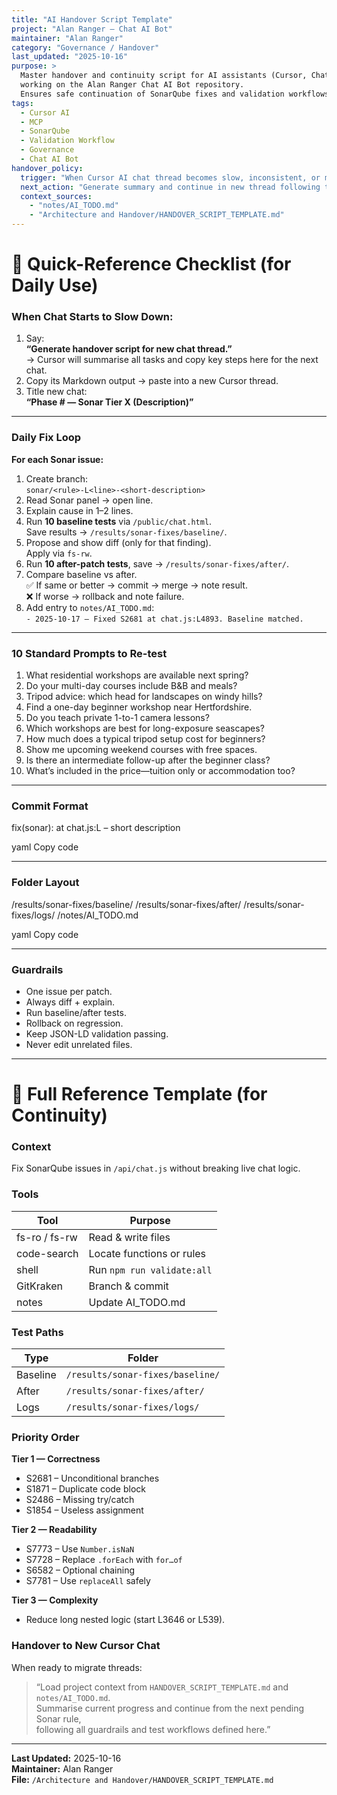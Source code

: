 ```yaml
---
title: "AI Handover Script Template"
project: "Alan Ranger – Chat AI Bot"
maintainer: "Alan Ranger"
category: "Governance / Handover"
last_updated: "2025-10-16"
purpose: >
  Master handover and continuity script for AI assistants (Cursor, ChatGPT, etc.) 
  working on the Alan Ranger Chat AI Bot repository. 
  Ensures safe continuation of SonarQube fixes and validation workflows across threads.
tags:
  - Cursor AI
  - MCP
  - SonarQube
  - Validation Workflow
  - Governance
  - Chat AI Bot
handover_policy:
  trigger: "When Cursor AI chat thread becomes slow, inconsistent, or milestone is completed."
  next_action: "Generate summary and continue in new thread following the defined workflow."
  context_sources:
    - "notes/AI_TODO.md"
    - "Architecture and Handover/HANDOVER_SCRIPT_TEMPLATE.md"
---
```


# 🧩 Quick-Reference Checklist (for Daily Use)

### When Chat Starts to Slow Down:
1. Say:  
   **“Generate handover script for new chat thread.”**  
   → Cursor will summarise all tasks and copy key steps here for the next chat.
2. Copy its Markdown output → paste into a new Cursor thread.
3. Title new chat:  
   **“Phase # — Sonar Tier X (Description)”**

---

### Daily Fix Loop
**For each Sonar issue:**

1. Create branch:  
   `sonar/<rule>-L<line>-<short-description>`
2. Read Sonar panel → open line.
3. Explain cause in 1–2 lines.
4. Run **10 baseline tests** via `/public/chat.html`.  
   Save results → `/results/sonar-fixes/baseline/`.
5. Propose and show diff (only for that finding).  
   Apply via `fs-rw`.
6. Run **10 after-patch tests**, save → `/results/sonar-fixes/after/`.
7. Compare baseline vs after.  
   ✅ If same or better → commit → merge → note result.  
   ❌ If worse → rollback and note failure.
8. Add entry to `notes/AI_TODO.md`:  
   `- 2025-10-17 — Fixed S2681 at chat.js:L4893. Baseline matched.`

---

### 10 Standard Prompts to Re-test
1. What residential workshops are available next spring?  
2. Do your multi-day courses include B&B and meals?  
3. Tripod advice: which head for landscapes on windy hills?  
4. Find a one-day beginner workshop near Hertfordshire.  
5. Do you teach private 1-to-1 camera lessons?  
6. Which workshops are best for long-exposure seascapes?  
7. How much does a typical tripod setup cost for beginners?  
8. Show me upcoming weekend courses with free spaces.  
9. Is there an intermediate follow-up after the beginner class?  
10. What’s included in the price—tuition only or accommodation too?

---

### Commit Format
fix(sonar): <rule> at chat.js:L<line> – short description

yaml
Copy code

---

### Folder Layout
/results/sonar-fixes/baseline/
/results/sonar-fixes/after/
/results/sonar-fixes/logs/
/notes/AI_TODO.md

yaml
Copy code

---

### Guardrails
- One issue per patch.  
- Always diff + explain.  
- Run baseline/after tests.  
- Rollback on regression.  
- Keep JSON-LD validation passing.  
- Never edit unrelated files.

---

# 🧠 Full Reference Template (for Continuity)

### Context
Fix SonarQube issues in `/api/chat.js` without breaking live chat logic.

### Tools
| Tool | Purpose |
|------|----------|
| fs-ro / fs-rw | Read & write files |
| code-search | Locate functions or rules |
| shell | Run `npm run validate:all` |
| GitKraken | Branch & commit |
| notes | Update AI_TODO.md |

### Test Paths
| Type | Folder |
|------|---------|
| Baseline | `/results/sonar-fixes/baseline/` |
| After | `/results/sonar-fixes/after/` |
| Logs | `/results/sonar-fixes/logs/` |

### Priority Order
**Tier 1 — Correctness**
- S2681 – Unconditional branches  
- S1871 – Duplicate code block  
- S2486 – Missing try/catch  
- S1854 – Useless assignment  

**Tier 2 — Readability**
- S7773 – Use `Number.isNaN`  
- S7728 – Replace `.forEach` with `for…of`  
- S6582 – Optional chaining  
- S7781 – Use `replaceAll` safely  

**Tier 3 — Complexity**
- Reduce long nested logic (start L3646 or L539).  

### Handover to New Cursor Chat
When ready to migrate threads:
> “Load project context from `HANDOVER_SCRIPT_TEMPLATE.md` and `notes/AI_TODO.md`.  
> Summarise current progress and continue from the next pending Sonar rule,  
> following all guardrails and test workflows defined here.”

---

**Last Updated:** 2025-10-16  
**Maintainer:** Alan Ranger  
**File:** `/Architecture and Handover/HANDOVER_SCRIPT_TEMPLATE.md`